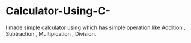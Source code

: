 # Calculator-Using-C-
I made simple calculator using which has simple operation like Addition , Subtraction , Multipication , Division. 
